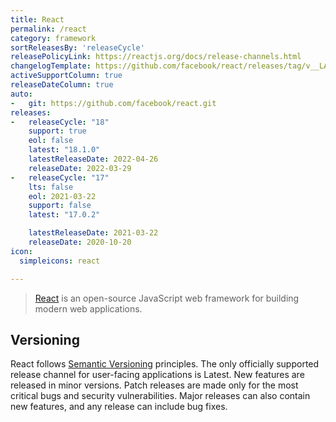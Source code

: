 ```yaml
---
title: React
permalink: /react
category: framework
sortReleasesBy: 'releaseCycle'
releasePolicyLink: https://reactjs.org/docs/release-channels.html
changelogTemplate: https://github.com/facebook/react/releases/tag/v__LATEST__
activeSupportColumn: true
releaseDateColumn: true
auto:
-   git: https://github.com/facebook/react.git
releases:
-   releaseCycle: "18"
    support: true
    eol: false
    latest: "18.1.0"
    latestReleaseDate: 2022-04-26
    releaseDate: 2022-03-29
-   releaseCycle: "17"
    lts: false
    eol: 2021-03-22
    support: false
    latest: "17.0.2"

    latestReleaseDate: 2021-03-22
    releaseDate: 2020-10-20
icon:
  simpleicons: react

---
```


> [React](https://reactjs.org/) is an open-source JavaScript web framework for building modern web applications.

## Versioning

React follows [Semantic Versioning](https://semver.org/) principles. The only officially supported release channel for user-facing applications is Latest. New features are released in minor versions. Patch releases are made only for the most critical bugs and security vulnerabilities. Major releases can also contain new features, and any release can include bug fixes.

